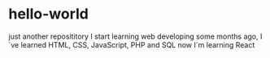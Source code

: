 # hello-world
just another reposititory
I start learning web developing some months ago, I´ve learned HTML, CSS, JavaScript, PHP and SQL now I´m learning React 
